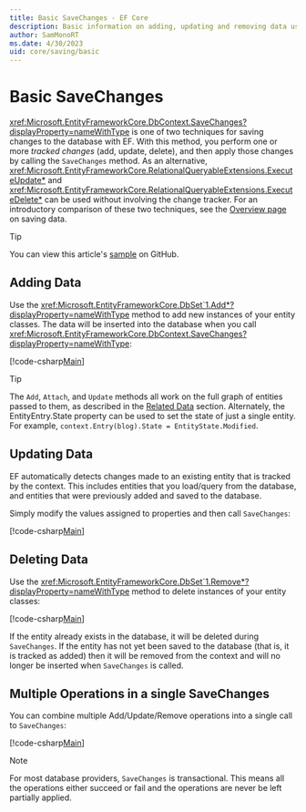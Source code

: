 ```yaml
---
title: Basic SaveChanges - EF Core
description: Basic information on adding, updating and removing data using SaveChanges with Entity Framework Core
author: SamMonoRT
ms.date: 4/30/2023
uid: core/saving/basic
---
```

# Basic SaveChanges

<xref:Microsoft.EntityFrameworkCore.DbContext.SaveChanges?displayProperty=nameWithType> is one of two techniques for saving changes to the database with EF. With this method, you perform one or more *tracked changes* (add, update, delete), and then apply those changes by calling the `SaveChanges` method. As an alternative, <xref:Microsoft.EntityFrameworkCore.RelationalQueryableExtensions.ExecuteUpdate*> and <xref:Microsoft.EntityFrameworkCore.RelationalQueryableExtensions.ExecuteDelete*> can be used without involving the change tracker. For an introductory comparison of these two techniques, see the [Overview page](xref:core/saving/index) on saving data.

> [!TIP]
> You can view this article's [sample](https://github.com/dotnet/EntityFramework.Docs/tree/live/samples/core/Saving/Basics/) on GitHub.

## Adding Data

Use the <xref:Microsoft.EntityFrameworkCore.DbSet`1.Add*?displayProperty=nameWithType> method to add new instances of your entity classes. The data will be inserted into the database when you call <xref:Microsoft.EntityFrameworkCore.DbContext.SaveChanges?displayProperty=nameWithType>:

[!code-csharp[Main](../../../samples/core/Saving/Basics/Sample.cs#Add)]

> [!TIP]
> The `Add`, `Attach`, and `Update` methods all work on the full graph of entities passed to them, as described in the [Related Data](xref:core/saving/related-data) section. Alternately, the EntityEntry.State property can be used to set the state of just a single entity. For example, `context.Entry(blog).State = EntityState.Modified`.

## Updating Data

EF automatically detects changes made to an existing entity that is tracked by the context. This includes entities that you load/query from the database, and entities that were previously added and saved to the database.

Simply modify the values assigned to properties and then call `SaveChanges`:

[!code-csharp[Main](../../../samples/core/Saving/Basics/Sample.cs#Update)]

## Deleting Data

Use the <xref:Microsoft.EntityFrameworkCore.DbSet`1.Remove*?displayProperty=nameWithType> method to delete instances of your entity classes:

[!code-csharp[Main](../../../samples/core/Saving/Basics/Sample.cs#Remove)]

If the entity already exists in the database, it will be deleted during `SaveChanges`. If the entity has not yet been saved to the database (that is, it is tracked as added) then it will be removed from the context and will no longer be inserted when `SaveChanges` is called.

## Multiple Operations in a single SaveChanges

You can combine multiple Add/Update/Remove operations into a single call to `SaveChanges`:

[!code-csharp[Main](../../../samples/core/Saving/Basics/Sample.cs#MultipleOperations)]

> [!NOTE]
> For most database providers, `SaveChanges` is transactional. This means all the operations either succeed or fail and the operations are never be left partially applied.
